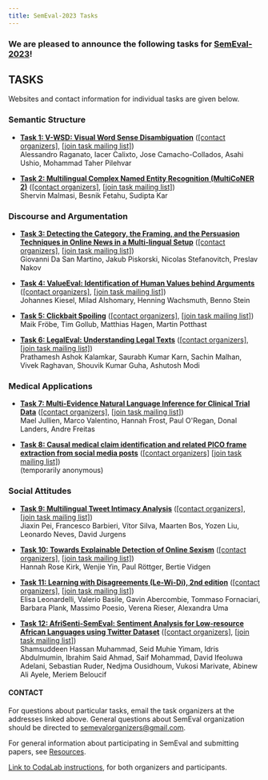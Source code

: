 ```yaml
---
title: SemEval-2023 Tasks
---
```


### We are pleased to announce the following tasks for [SemEval-2023](https://semeval.github.io/SemEval2023)!

## TASKS
Websites and contact information for individual tasks are given below.

### Semantic Structure

- **[Task 1: V-WSD: Visual Word Sense Disambiguation](https://raganato.github.io/vwsd/)**
  ([[contact organizers]](mailto:vwsd@googlegroups.com),
  [[join task mailing list]](https://groups.google.com/g/vwsd))<br>
  Alessandro Raganato, Iacer Calixto, Jose Camacho-Collados, Asahi Ushio, Mohammad Taher Pilehvar

- **[Task 2: Multilingual Complex Named Entity Recognition (MultiCoNER 2)](http://multiconer.github.io/)**
  ([[contact organizers]](mailto:multiconer-2@googlegroups.com),
  [[join task mailing list]](https://groups.google.com/g/multiconer-2))<br>
  Shervin Malmasi, Besnik Fetahu, Sudipta Kar 

### Discourse and Argumentation

- **[Task 3: Detecting the Category, the Framing, and the Persuasion Techniques in Online News in a Multi-lingual Setup](https://propaganda.math.unipd.it/semeval2023task3/)**
  ([[contact organizers]](mailto:semeval2023task3organisers@googlegroups.com),
  [[join task mailing list]](https://groups.google.com/g/semeval2023task3))<br>
  Giovanni Da San Martino, Jakub Piskorski, Nicolas Stefanovitch, Preslav Nakov 

- **[Task 4: ValueEval: Identification of Human Values behind Arguments](https://valueeval.webis.de)**
  ([[contact organizers]](mailto:valueeval-organizers@googlegroups.com),
  [[join task mailing list]](https://groups.google.com/g/valueeval)) <br>
  Johannes Kiesel, Milad Alshomary, Henning Wachsmuth, Benno Stein

- **[Task 5: Clickbait Spoiling](https://clickbait.webis.de)**
  ([[contact organizers]](mailto:pan@webis.de),
  [[join task mailing list]](https://www.tira.io/c/semeval23-task-5-clickbait-spoiling/11))<br>
  Maik Fröbe, Tim Gollub, Matthias Hagen, Martin Potthast

- **[Task 6: LegalEval: Understanding Legal Texts](https://sites.google.com/view/legaleval/home)**
  ([[contact organizers]](mailto:legalaieval@gmail.com),
  [[join task mailing list]](https://groups.google.com/g/legaleval2023))<br>
  Prathamesh Ashok Kalamkar, Saurabh Kumar Karn, Sachin Malhan, Vivek Raghavan, Shouvik Kumar Guha, Ashutosh Modi

### Medical Applications

- **[Task 7: Multi-Evidence Natural Language Inference for Clinical Trial Data](https://sites.google.com/view/nli4ct/)**
  ([[contact organizers]](mailto:nli4clinicaltrials@gmail.com),
  [[join task mailing list]](https://groups.google.com/g/nli4ct))<br>
  Mael Jullien, Marco Valentino, Hannah Frost, Paul O'Regan, Donal Landers, Andre Freitas

- **[Task 8: Causal medical claim identification and related PICO frame extraction from social media posts](https://causalclaims.github.io/)**
  ([[contact organizers]](mailto:semeval23.causalclaims@proton.me)
  [[join task mailing list]](https://groups.google.com/g/causal_claims))<br>
  (temporarily anonymous)

### Social Attitudes

- **[Task 9: Multilingual Tweet Intimacy Analysis](https://sites.google.com/umich.edu/semeval-2023-tweet-intimacy/home)**
  ([[contact organizers]](mailto:tweet.intimacy.semeval2023@gmail.com),
  [[join task mailing list]](https://groups.google.com/g/tweet_intimacy_semeval2023))<br>
  Jiaxin Pei, Francesco Barbieri, Vítor Silva, Maarten Bos, Yozen Liu, Leonardo Neves, David Jurgens

- **[Task 10: Towards Explainable Detection of Online Sexism](https://codalab.lisn.upsaclay.fr/competitions/7124)**
  ([[contact organizers]](mailto:semeval23-edos-organisers@rewire.online),
  [[join task mailing list]](mailto:semeval23-edos@rewire.online))<br>
  Hannah Rose Kirk, Wenjie Yin, Paul Röttger, Bertie Vidgen

- **[Task 11: Learning with Disagreements (Le-Wi-Di), 2nd edition](https://le-wi-di.github.io/)**
  ([[contact organizers]](mailto:le-wi-di-semeval2023_contactus@googlegroups.com),
  [[join task mailing list]](https://groups.google.com/g/le-wi-di-semeval2023_participants))<br>
  Elisa Leonardelli, Valerio Basile, Gavin Abercombie, Tommaso Fornaciari, Barbara Plank, Massimo Poesio, Verena Rieser, Alexandra Uma

- **[Task 12: AfriSenti-SemEval: Sentiment Analysis for Low-resource African Languages using Twitter Dataset](https://afrisenti-semeval.github.io)**
  ([[contact organizers]](mailto:afrisenti-semeval-organizers@googlegroups.com),
  [[join task mailing list]](https://groups.google.com/g/afrisenti-semeval))<br>
  Shamsuddeen Hassan Muhammad, Seid Muhie Yimam, Idris Abdulmumin, Ibrahim Said Ahmad, Saif Mohammad, David Ifeoluwa Adelani, Sebastian Ruder, Nedjma Ousidhoum, Vukosi Marivate, Abinew Ali Ayele, Meriem Beloucif

#### CONTACT
For questions about particular tasks, email the task organizers at the addresses linked above. General questions about SemEval organization should be directed to <semevalorganizers@gmail.com>.

For general information about participating in SemEval and submitting papers, see [Resources](index.html#resources).

[Link to CodaLab instructions](https://semeval.github.io/SemEval2023/codaLab), for both organizers and participants.
